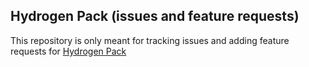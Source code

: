 ## Hydrogen Pack (issues and feature requests)

This repository is only meant for tracking issues and adding feature requests for [Hydrogen Pack](https://www.erropix.com/products/hydrogen-pack/)
